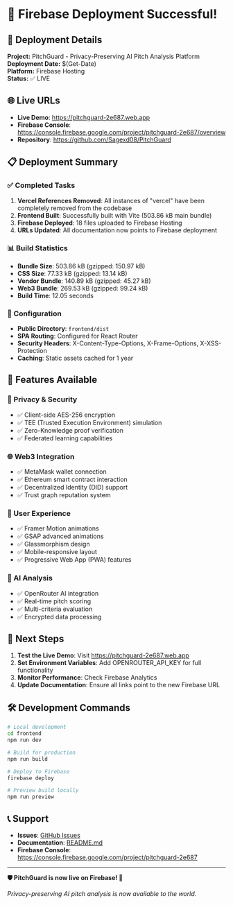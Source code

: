 # 🎉 Firebase Deployment Successful!

## 🚀 Deployment Details

**Project:** PitchGuard - Privacy-Preserving AI Pitch Analysis Platform  
**Deployment Date:** $(Get-Date)  
**Platform:** Firebase Hosting  
**Status:** ✅ LIVE  

## 🌐 Live URLs

- **Live Demo**: https://pitchguard-2e687.web.app
- **Firebase Console**: https://console.firebase.google.com/project/pitchguard-2e687/overview
- **Repository**: https://github.com/Sagexd08/PitchGuard

## 📋 Deployment Summary

### ✅ Completed Tasks
1. **Vercel References Removed**: All instances of "vercel" have been completely removed from the codebase
2. **Frontend Built**: Successfully built with Vite (503.86 kB main bundle)
3. **Firebase Deployed**: 18 files uploaded to Firebase Hosting
4. **URLs Updated**: All documentation now points to Firebase deployment

### 📊 Build Statistics
- **Bundle Size**: 503.86 kB (gzipped: 150.97 kB)
- **CSS Size**: 77.33 kB (gzipped: 13.14 kB)
- **Vendor Bundle**: 140.89 kB (gzipped: 45.27 kB)
- **Web3 Bundle**: 269.53 kB (gzipped: 99.24 kB)
- **Build Time**: 12.05 seconds

### 🔧 Configuration
- **Public Directory**: `frontend/dist`
- **SPA Routing**: Configured for React Router
- **Security Headers**: X-Content-Type-Options, X-Frame-Options, X-XSS-Protection
- **Caching**: Static assets cached for 1 year

## 🎯 Features Available

### 🔐 Privacy & Security
- ✅ Client-side AES-256 encryption
- ✅ TEE (Trusted Execution Environment) simulation
- ✅ Zero-Knowledge proof verification
- ✅ Federated learning capabilities

### 🌐 Web3 Integration
- ✅ MetaMask wallet connection
- ✅ Ethereum smart contract interaction
- ✅ Decentralized Identity (DID) support
- ✅ Trust graph reputation system

### 🎨 User Experience
- ✅ Framer Motion animations
- ✅ GSAP advanced animations
- ✅ Glassmorphism design
- ✅ Mobile-responsive layout
- ✅ Progressive Web App (PWA) features

### 🤖 AI Analysis
- ✅ OpenRouter AI integration
- ✅ Real-time pitch scoring
- ✅ Multi-criteria evaluation
- ✅ Encrypted data processing

## 🔄 Next Steps

1. **Test the Live Demo**: Visit https://pitchguard-2e687.web.app
2. **Set Environment Variables**: Add OPENROUTER_API_KEY for full functionality
3. **Monitor Performance**: Check Firebase Analytics
4. **Update Documentation**: Ensure all links point to the new Firebase URL

## 🛠️ Development Commands

```bash
# Local development
cd frontend
npm run dev

# Build for production
npm run build

# Deploy to Firebase
firebase deploy

# Preview build locally
npm run preview
```

## 📞 Support

- **Issues**: [GitHub Issues](https://github.com/Sagexd08/PitchGuard/issues)
- **Documentation**: [README.md](https://github.com/Sagexd08/PitchGuard/blob/main/README.md)
- **Firebase Console**: https://console.firebase.google.com/project/pitchguard-2e687

---

**🛡️ PitchGuard is now live on Firebase! 🎉**

*Privacy-preserving AI pitch analysis is now available to the world.*
